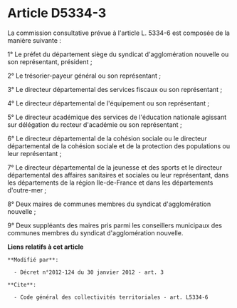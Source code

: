 # Article D5334-3

La commission consultative prévue à l'article L. 5334-6 est composée de la manière suivante : 

1° Le préfet du département siège du syndicat d'agglomération nouvelle ou son représentant, président ; 

2° Le trésorier-payeur général ou son représentant ; 

3° Le directeur départemental des services fiscaux ou son représentant ; 

4° Le directeur départemental de l'équipement ou son représentant ; 

5° Le directeur académique des services de l'éducation nationale agissant sur délégation du recteur d'académie ou son
représentant ; 

6° Le directeur départemental de la cohésion sociale ou le directeur départemental de la cohésion sociale et de la protection
des populations ou leur représentant ; 

7° Le directeur départemental de la jeunesse et des sports et le directeur départemental des affaires sanitaires et sociales
ou leur représentant, dans les départements de la région Ile-de-France et dans les départements d'outre-mer ; 

8° Deux maires de communes membres du syndicat d'agglomération nouvelle ; 

9° Deux suppléants des maires pris parmi les conseillers municipaux des communes membres du syndicat d'agglomération
nouvelle.

**Liens relatifs à cet article**

	**Modifié par**:

	  - Décret n°2012-124 du 30 janvier 2012 - art. 3

	**Cite**:

	  - Code général des collectivités territoriales - art. L5334-6
